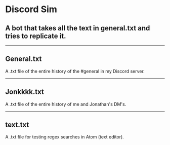 # Discord Sim
## A bot that takes all the text in general.txt and tries to replicate it.

---

## General.txt
A .txt file of the entire history of the #general in my Discord server.

---

## Jonkkkk.txt
A .txt file of the entire history of me and Jonathan's DM's.

---

## text.txt
A .txt file for testing regex searches in Atom (text editor).
